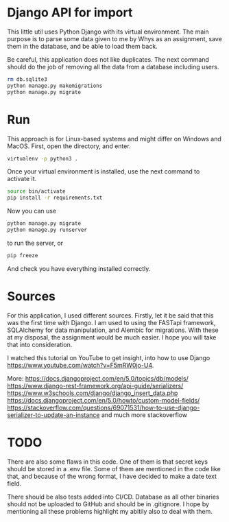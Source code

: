 # Django API for import 
This little util uses Python Django with its virtual environment. The main purpose is to parse some data given to me by Whys as an assignment, save them in the database, and be able to load them back. 


Be careful, this application does not like duplicates. The next command should do the job of removing all the data from a database including users.
```bash 
rm db.sqlite3
python manage.py makemigrations
python manage.py migrate
``` 

# Run

This approach is for Linux-based systems and might differ on Windows and MacOS. First, open the directory, and enter. 

```bash 
virtualenv -p python3 .
```
Once your virtual environment is installed, use the next command to activate it.

```bash 
source bin/activate
pip install -r requirements.txt
```

Now you can use 
```bash 
python manage.py migrate
python manage.py runserver
``` 
to run the server, or 
```bash
pip freeze
``` 
And check you have everything installed correctly.

# Sources 

For this application, I used different sources. Firstly, let it be said that this was the first time with Django. I am used to using the FASTapi framework, SQLAlchemy for data manipulation, and Alembic for migrations. With these at my disposal, the assignment would be much easier. I hope you will take that into consideration.

I watched this tutorial on YouTube to get insight, into how to use Django https://www.youtube.com/watch?v=F5mRW0jo-U4. 

More:
https://docs.djangoproject.com/en/5.0/topics/db/models/
https://www.django-rest-framework.org/api-guide/serializers/
https://www.w3schools.com/django/django_insert_data.php
https://docs.djangoproject.com/en/5.0/howto/custom-model-fields/
https://stackoverflow.com/questions/69071531/how-to-use-django-serializer-to-update-an-instance 
and much more stackoverflow

# TODO
There are also some flaws in this code. One of them is that secret keys should be stored in a .env file. Some of them are mentioned in the code like that, and because of the wrong format, I have decided to make a date text field.

There should be also tests added into CI/CD. 
Database as all other binaries should not be uploaded to GitHub and should be in .gitignore. 
I hope by mentioning all these problems highlight my abitily also to deal with them. 